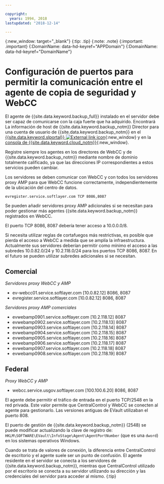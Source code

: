 ```yaml
---

copyright:
  years: 1994, 2018
lastupdated: "2018-12-14"

---
```

{:new_window: target="_blank"}
{:tip: .tip}
{:note: .note}
{:important: .important}
{:DomainName: data-hd-keyref="APPDomain"}
{:DomainName: data-hd-keyref="DomainName"}

# Configuración de puertos para permitir la comunicación entre el agente de copia de seguridad y WebCC

El agente de {{site.data.keyword.backup_full}} instalado en el servidor debe ser capaz de comunicarse con la caja fuerte que ha adquirido. Encontrará La información de host de {{site.data.keyword.backup_notm}} Director para una cuenta de usuario de {{site.data.keyword.backup_notm}} en el [{{site.data.keyword.slportal}} ![External link icon](../../icons/launch-glyph.svg "External link icon")](https://control.softlayer.com/){:new_window} y en la [consola de {{site.data.keyword.cloud_notm}}](https://{DomainName}/catalog/){:new_window}.

Registre siempre los agentes en los directores de WebCC y de {{site.data.keyword.backup_notm}} mediante nombre de dominio totalmente calificado, ya que las direcciones IP correspondientes a estos servicios pueden cambiar.

Los servidores se deben comunicar con WebCC y con todos los servidores proxy AMP para que WebCC funcione correctamente, independientemente de la ubicación del centro de datos.

```
evregister.service.softlayer.com TCP 8086,8087
```

Se pueden añadir servidores proxy AMP adicionales si se necesitan para poder gestionar más agentes {{site.data.keyword.backup_notm}} registrados en WebCC.

El puerto TCP 8086, 8087 debería tener acceso a 10.0.0.0/8.

Si necesita utilizar reglas de cortafuegos más restrictivas, es posible que pierda el acceso a WebCC a medida que se amplía la infraestructura. Actualmente sus servidores deberían permitir como mínimo el acceso a las subredes 10.0.82.0/24 y 10.2.118.0/24 para los puertos TCP 8086, 8087. En el futuro se pueden utilizar subredes adicionales si se necesitan.

## Comercial

*Servidores proxy WebCC y AMP*

- ev-webcc01.service.softlayer.com [10.0.82.12] 8086, 8087
- evregister.service.softlayer.com [10.0.82.12] 8086, 8087

*Servidores proxy AMP comerciales*

- evwebamp0901.service.softlayer.com [10.2.118.12] 8087
- evwebamp0902.service.softlayer.com [10.2.118.13] 8087
- evwebamp0903.service.softlayer.com [10.2.118.14] 8087
- evwebamp0904.service.softlayer.com [10.2.118.15] 8087
- evwebamp0905.service.softlayer.com [10.2.118.16] 8087
- evwebamp0906.service.softlayer.com [10.2.118.17] 8087
- evwebamp0907.service.softlayer.com [10.2.118.18] 8087
- evwebamp0908.service.softlayer.com [10.2.118.19] 8087

## Federal

*Proxy WebCC y AMP*

- webcc.service.usgov.softlayer.com [100.100.6.20] 8086, 8087

El agente debe permitir el tráfico de entrada en el puerto TCP/2548 en la red privada. Este valor permite que CentralControl y WebCC se conecten al agente para gestionarlo. Las versiones antiguas de EVault utilizaban el puerto 808.

El puerto de gestión de {{site.data.keyword.backup_notm}} (2548) se puede modificar actualizando la clave de registro de: `HKLM\SOFTWARE\EVault\InfoStage\Agent\AgentPortNumber` (que es una `dword`) en los sistemas operativos Windows.

Cuando se trata de valores de conexión, la diferencia entre CentralControl de escritorio y el agente suele ser un punto de confusión. El agente residente en el servidor se conecta a los servidores de {{site.data.keyword.backup_notm}}, mientras que CentralControl utilizado por el escritorio se conecta a su servidor utilizando su dirección y las credenciales del servidor para acceder al mismo.
{:tip}
